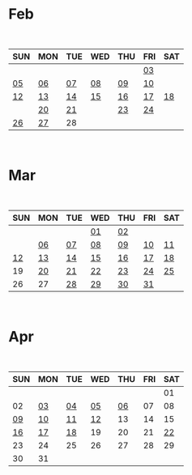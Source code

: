 # Feb

<br>

|SUN|MON|TUE|WED|THU|FRI|SAT|
|---|---|---|---|---|---|---|
|   |   |   |   |   |[03](/Daily_review/2023_Feb/0203.md)|   |
|[05](/Daily_review/2023_Feb/0205_combination.md)|[06](/Daily_review/2023_Feb/0206_DFS.md)|[07](/Daily_review/2023_Feb/0207_DFS.md)|[08](/Daily_review/2023_Feb/0208_SQL.md)|[09](/Daily_review/2023_Feb/0209_SQL.md)|[10](/Daily_review/2023_Feb/0210.md)||
|[12](/Daily_review/2023_Feb/0212_Hanoi.md)|[13](/Daily_review/2023_Feb/0213_SQL.md)|[14](/Daily_review/2023_Feb/0214_SQL.md)|[15](/Daily_review/2023_FEB/0215_Backtracking.md)|[16](/Daily_review/2023_Feb/0216_SQL.md)|[17](/Daily_review/2023_Feb/0217_SQL.md)|[18](/Daily_review/2023_Feb/0218_BFS.md)|
||[20](/Daily_review/2023_Feb/0220_SQL.md)|[21](/Daily_review/2023_Feb/0221_ShortestPath.md)||[23](/Web/box_model.md)|[24](/Daily_review/2023_Feb/0224_CSS.md)||
|[26](/Algorithm/greedy.md)|[27](/Web/positioning.md)|28|

<br>

# Mar

<br>

|SUN|MON|TUE|WED|THU|FRI|SAT|
|---|---|---|---|---|---|---|
|   |   |   |[01](Web/flexible.md)|[02](Web/semantic.md)|||
||[06](Web/bootstrap.md)|[07](/Daily_review/2023_Mar/0307_Bootstrap_Grid.md)|[08](/Daily_review/2023_Mar/0308_Bootstrap_Flex.md)|[09](/Daily_review/2023_Mar/0309_Bootstrap_Display.md)|[10](/Daily_review/2023_Mar/0310_Bootstrap_Ratio.md)|[11](/Daily_review/2023_Mar/0311_CSS_after_before.md)|
|[12](/Daily_review/2023_Mar/0312_CSS_Mediaquery.md)|[13](/TIL/JavaScript/DOM.md)|[14](/JavaScript/javascript_syntax.md)|[15](/JavaScript/js_objects.md)|[16](/JavaScript/js_event.md)|[17](/Daily_review/2023_Mar/0317_JS_scrollTo.md)|[18](/Daily_review/2023_Mar/0318_HTML_textarea.md)|
|19|[20](/Django/Django.md)|[21](/Django/dj_design_pattern.md)|[22](/Django/dj_template.md)|[23](/Django/urls.md)|[24](/Django/model.md)|[25](/Daily_review/2023_Mar/0325_Algorithm_ParametricSearch.md)|
|26|27|[28](/Django/orm.md)|[29](/Django/orm_with_view.md)|[30](/Daily_review/2023_Mar/0330_JS_confirm.md)|[31](/Daily_review/2023_Mar/0331_Djnago_multipleSort.md)|

<br>

# Apr

<br>

|SUN|MON|TUE|WED|THU|FRI|SAT|
|---|---|---|---|---|---|---|
|   |   |   |   |   |   |01|
|02|[03](/Django/form.md)|[04](/Django/authetication.md)|[05](/Django/authetication.md)|[06](/Daily_review/2023_Apr/0406_Django_urlVarialble.md)|07|08|
|[09](/Daily_review/2023_Apr/0409_CSS_transform.md)|[10](/Django/static_files.md)|[11](/Django/many_to_one.md)|[12](/Django/many_to_one.md)|13|14|15|
|[16](/Daily_review/2023_Apr/0416_JS_resizeEvent.md)|[17](/Django/many_to_many.md)|[18](/Daily_review/2023_Apr/0418_Django_Pagination.md)|19|20|21|[22](/Daily_review/2023_Apr/0422_CSS_first-child.md)|
|23|24|25|26|27|28|29|
|30|31|